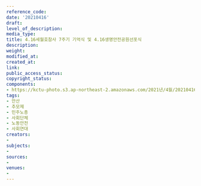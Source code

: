 ```yaml
---
reference_code: 
date: '20210416'
draft: 
level_of_description: 
media_type: 
title: 4.16세월호참사 7주기 기억식 및 4.16생명안전공원선포식
description: 
weight: 
modified_at: 
created_at: 
link: 
public_access_status: 
copyright_status: 
components:
- https://kctu-photo.s3.ap-northeast-2.amazonaws.com/2021년/4월/20210416-4.16세월호참사+7주기+기억식+및+4.16생명안전공원선포식_안산_추모제_민주노총_사회단체_노동안전_사회연대/_1DX0021.jpg
tags:
- 안산
- 추모제
- 민주노총
- 사회단체
- 노동안전
- 사회연대
creators:
- 
subjects:
- 
sources:
- 
venues:
- 
---
```

